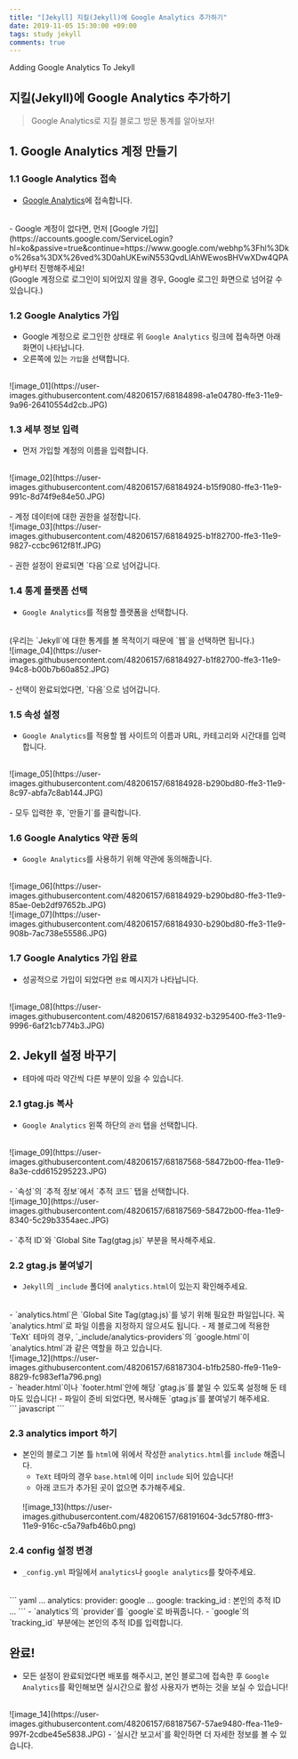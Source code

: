 ```yaml
---
title: "[Jekyll] 지킬(Jekyll)에 Google Analytics 추가하기"
date: 2019-11-05 15:30:00 +09:00
tags: study jekyll
comments: true
---
```


Adding Google Analytics To Jekyll

## 지킬(Jekyll)에 Google Analytics 추가하기

> Google Analytics로 지킬 블로그 방문 통계를 알아보자!

## 1. Google Analytics 계정 만들기

### 1.1 Google Analytics 접속
- [Google Analytics](https://analytics.google.com/analytics/web/)에 접속합니다.
<br />
- Google 계정이 없다면, 먼저 [Google 가입](https://accounts.google.com/ServiceLogin?hl=ko&passive=true&continue=https://www.google.com/webhp%3Fhl%3Dko%26sa%3DX%26ved%3D0ahUKEwiN553QvdLlAhWEwosBHVwXDw4QPAgH)부터 진행해주세요!
<br />
(Google 계정으로 로그인이 되어있지 않을 경우, Google 로그인 화면으로 넘어갈 수 있습니다.)

### 1.2 Google Analytics 가입
- Google 계정으로 로그인한 상태로 위 `Google Analytics` 링크에 접속하면 아래 화면이 나타납니다.
- 오른쪽에 있는 `가입`을 선택합니다.
<br />
![image_01](https://user-images.githubusercontent.com/48206157/68184898-a1e04780-ffe3-11e9-9a96-26410554d2cb.JPG)

### 1.3 세부 정보 입력
- 먼저 가입할 계정의 이름을 입력합니다.
<br />
![image_02](https://user-images.githubusercontent.com/48206157/68184924-b15f9080-ffe3-11e9-991c-8d74f9e84e50.JPG)
<br />
<br />
- 계정 데이터에 대한 권한을 설정합니다.
<br />
![image_03](https://user-images.githubusercontent.com/48206157/68184925-b1f82700-ffe3-11e9-9827-ccbc9612f81f.JPG)
<br />
<br />
- 권한 설정이 완료되면 `다음`으로 넘어갑니다.

### 1.4 통계 플랫폼 선택
- `Google Analytics`를 적용할 플랫폼을 선택합니다.
<br />
(우리는 `Jekyll`에 대한 통계를 볼 목적이기 때문에 `웹`을 선택하면 됩니다.)
<br />
![image_04](https://user-images.githubusercontent.com/48206157/68184927-b1f82700-ffe3-11e9-94c8-b00b7b60a852.JPG)
<br />
<br />
- 선택이 완료되었다면, `다음`으로 넘어갑니다.

### 1.5 속성 설정
- `Google Analytics`를 적용할 웹 사이트의 이름과 URL, 카테고리와 시간대를 입력합니다.
<br />
![image_05](https://user-images.githubusercontent.com/48206157/68184928-b290bd80-ffe3-11e9-8c97-abfa7c8ab144.JPG)
<br />
<br />
- 모두 입력한 후, `만들기`를 클릭합니다.

### 1.6 Google Analytics 약관 동의
- `Google Analytics`를 사용하기 위해 약관에 동의해줍니다.
<br />
![image_06](https://user-images.githubusercontent.com/48206157/68184929-b290bd80-ffe3-11e9-85ae-0eb2df97652b.JPG)
<br />
![image_07](https://user-images.githubusercontent.com/48206157/68184930-b290bd80-ffe3-11e9-908b-7ac738e55586.JPG)

### 1.7 Google Analytics 가입 완료
- 성공적으로 가입이 되었다면 `완료` 메시지가 나타납니다.
<br />
![image_08](https://user-images.githubusercontent.com/48206157/68184932-b3295400-ffe3-11e9-9996-6af21cb774b3.JPG)

## 2. Jekyll 설정 바꾸기
- 테마에 따라 약간씩 다른 부분이 있을 수 있습니다.

### 2.1 gtag.js 복사
- `Google Analytics` 왼쪽 하단의 `관리` 탭을 선택합니다.
<br />
![image_09](https://user-images.githubusercontent.com/48206157/68187568-58472b00-ffea-11e9-8a3e-cdd615295223.JPG)
<br />
<br />
- `속성`의 `추적 정보`에서 `추적 코드` 탭을 선택합니다.
<br />
![image_10](https://user-images.githubusercontent.com/48206157/68187569-58472b00-ffea-11e9-8340-5c29b3354aec.JPG)
<br />
<br />
- `추적 ID`와 `Global Site Tag(gtag.js)` 부분을 복사해주세요.

### 2.2 gtag.js 붙여넣기
- `Jekyll`의 `_include` 폴더에 `analytics.html`이 있는지 확인해주세요.
<br />
  - `analytics.html`은 `Global Site Tag(gtag.js)`를 넣기 위해 필요한 파일입니다. 꼭 `analytics.html`로 파일 이름을 지정하지 않으셔도 됩니다.
  - 제 블로그에 적용한 `TeXt` 테마의 경우, `_include/analytics-providers`의 `google.html`이 `analytics.html`과 같은 역할을 하고 있습니다.
  <br />
  ![image_12](https://user-images.githubusercontent.com/48206157/68187304-b1fb2580-ffe9-11e9-8829-fc983ef1a796.png)
  <br />
  - `header.html`이나 `footer.html`안에 해당 `gtag.js`를 붙일 수 있도록 설정해 둔 테마도 있습니다!
- 파일이 준비 되었다면, 복사해둔 `gtag.js`를 붙여넣기 해주세요.
<br />
  ``` javascript
  <!-- Global site tag (gtag.js) - Google Analytics -->
  <!-- id 부분에 본인의 추적 ID를 쓰시면 됩니다. -->
  <!-- ex. UA-123456789-1 -->
  <script async src="https://www.googletagmanager.com/gtag/js?id=본인의 추적 ID"></script>
  <script>
    window.dataLayer = window.dataLayer || [];
    function gtag() { dataLayer.push(arguments); }
    gtag('js', new Date());
    // 마찬가지로 본인의 추적 ID를 넣어주시면 됩니다.
    gtag('config', '본인의 추적 ID');
  </script>
  ```

### 2.3 analytics import 하기
- 본인의 블로그 기본 틀 `html`에 위에서 작성한 `analytics.html`를 `include` 해줍니다.
  - `TeXt` 테마의 경우 `base.html`에 이미 `include` 되어 있습니다!
  - 아래 코드가 추가된 곳이 없으면 추가해주세요.
  <br />
  ![image_13](https://user-images.githubusercontent.com/48206157/68191604-3dc57f80-fff3-11e9-916c-c5a79afb46b0.png)

### 2.4 config 설정 변경
- `_config.yml` 파일에서 `analytics`나 `google analytics`를 찾아주세요.
<br />
  ``` yaml
  ...
  analytics:
    provider: google
    ...
    google:
      tracking_id : 본인의 추적 ID
  ...
  ```
- `analytics`의 `provider`를 `google`로 바꿔줍니다.
- `google`의 `tracking_id` 부분에는 본인의 추적 ID를 입력합니다.

## 완료!
- 모든 설정이 완료되었다면 배포를 해주시고, 본인 블로그에 접속한 후 `Google Analytics`를 확인해보면 실시간으로 활성 사용자가 변하는 것을 보실 수 있습니다!
<br />
![image_14](https://user-images.githubusercontent.com/48206157/68187567-57ae9480-ffea-11e9-997f-2cdbe45e5838.JPG)
- `실시간 보고서`를 확인하면 더 자세한 정보를 볼 수 있습니다.